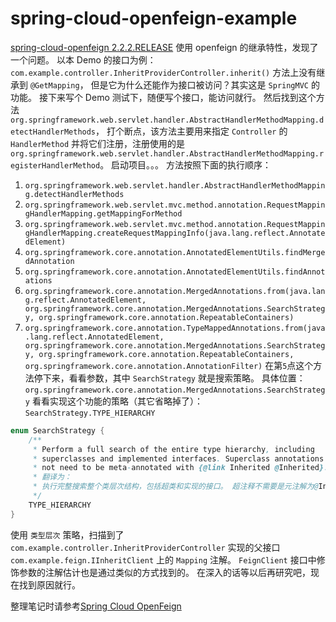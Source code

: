 # spring-cloud-openfeign-example
[spring-cloud-openfeign 2.2.2.RELEASE](https://cloud.spring.io/spring-cloud-static/spring-cloud-openfeign/2.2.2.RELEASE/reference/html/)
使用 openfeign 的继承特性，发现了一个问题。
以本 Demo 的接口为例：
`com.example.controller.InheritProviderController.inherit()` 方法上没有继承到 `@GetMapping`，
但是它为什么还能作为接口被访问？其实这是 `SpringMVC` 的功能。
接下来写个 Demo 测试下，随便写个接口，能访问就行。
然后找到这个方法 `org.springframework.web.servlet.handler.AbstractHandlerMethodMapping.detectHandlerMethods`，
打个断点，该方法主要用来指定 `Controller` 的 `HandlerMethod` 并将它们注册，注册使用的是 
`org.springframework.web.servlet.handler.AbstractHandlerMethodMapping.registerHandlerMethod`。
启动项目。。。
方法按照下面的执行顺序：
1. `org.springframework.web.servlet.handler.AbstractHandlerMethodMapping.detectHandlerMethods`
2. `org.springframework.web.servlet.mvc.method.annotation.RequestMappingHandlerMapping.getMappingForMethod`
3. `org.springframework.web.servlet.mvc.method.annotation.RequestMappingHandlerMapping.createRequestMappingInfo(java.lang.reflect.AnnotatedElement)`
4. `org.springframework.core.annotation.AnnotatedElementUtils.findMergedAnnotation`
5. `org.springframework.core.annotation.AnnotatedElementUtils.findAnnotations`
6. `org.springframework.core.annotation.MergedAnnotations.from(java.lang.reflect.AnnotatedElement, org.springframework.core.annotation.MergedAnnotations.SearchStrategy, org.springframework.core.annotation.RepeatableContainers)`
7. `org.springframework.core.annotation.TypeMappedAnnotations.from(java.lang.reflect.AnnotatedElement, org.springframework.core.annotation.MergedAnnotations.SearchStrategy, org.springframework.core.annotation.RepeatableContainers, org.springframework.core.annotation.AnnotationFilter)`
在第`5`点这个方法停下来，看看参数，其中 `SearchStrategy` 就是搜索策略。
具体位置：`org.springframework.core.annotation.MergedAnnotations.SearchStrategy`
看看实现这个功能的策略（其它省略掉了）：`SearchStrategy.TYPE_HIERARCHY`
```java
enum SearchStrategy {
    /**
     * Perform a full search of the entire type hierarchy, including
     * superclasses and implemented interfaces. Superclass annotations do
     * not need to be meta-annotated with {@link Inherited @Inherited}.
     * 翻译为：
     * 执行完整搜索整个类层次结构，包括超类和实现的接口。 超注释不需要是元注解为@Inherited 。
     */
    TYPE_HIERARCHY
}
```
使用 `类型层次` 策略，扫描到了 `com.example.controller.InheritProviderController` 实现的父接口
`com.example.feign.IInheritClient` 上的 `Mapping` 注解。
`FeignClient` 接口中修饰参数的注解估计也是通过类似的方式找到的。
在深入的话等以后再研究吧，现在找到原因就行。

整理笔记时请参考[Spring Cloud OpenFeign](https://cloud.spring.io/spring-cloud-static/spring-cloud-openfeign/2.2.2.RELEASE/reference/html/#netflix-feign-starter)
